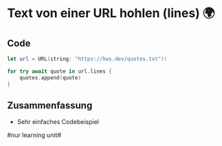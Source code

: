 # Text von einer URL hohlen (lines) 🌍

## Code

```swift
let url = URL(string: "https://hws.dev/quotes.txt")!

for try await quote in url.lines {
	quotes.append(quote)
}
```

## Zusammenfassung

- Sehr einfaches Codebeispiel

#nur learning unit#